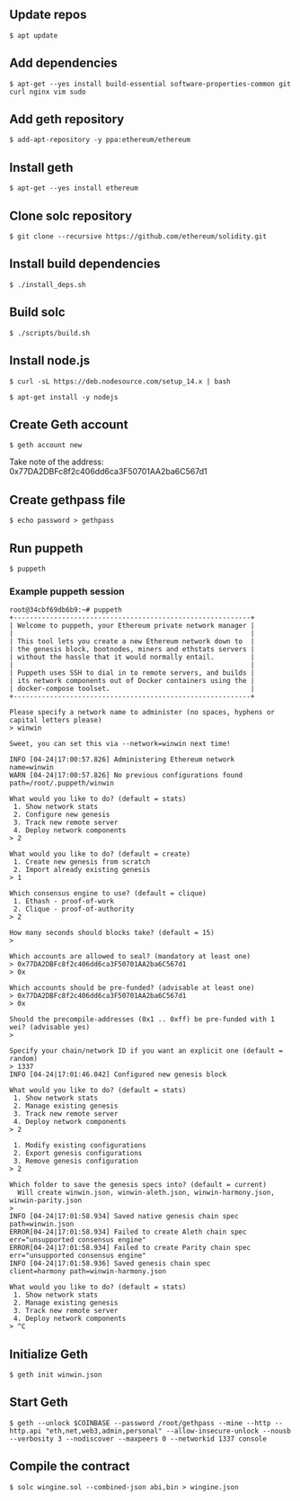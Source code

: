 ## Update repos

    $ apt update

## Add dependencies

    $ apt-get --yes install build-essential software-properties-common git curl nginx vim sudo
 
## Add geth repository

    $ add-apt-repository -y ppa:ethereum/ethereum 

## Install geth

    $ apt-get --yes install ethereum

## Clone solc repository

    $ git clone --recursive https://github.com/ethereum/solidity.git

## Install build dependencies

    $ ./install_deps.sh

## Build solc

    $ ./scripts/build.sh

## Install node.js

    $ curl -sL https://deb.nodesource.com/setup_14.x | bash 

    $ apt-get install -y nodejs

## Create Geth account

    $ geth account new

Take note of the address: 0x77DA2DBFc8f2c406dd6ca3F50701AA2ba6C567d1

## Create gethpass file

    $ echo password > gethpass

## Run puppeth

    $ puppeth

### Example puppeth session

    root@34cbf69db6b9:~# puppeth
    +-----------------------------------------------------------+
    | Welcome to puppeth, your Ethereum private network manager |
    |                                                           |
    | This tool lets you create a new Ethereum network down to  |
    | the genesis block, bootnodes, miners and ethstats servers |
    | without the hassle that it would normally entail.         |
    |                                                           |
    | Puppeth uses SSH to dial in to remote servers, and builds |
    | its network components out of Docker containers using the |
    | docker-compose toolset.                                   |
    +-----------------------------------------------------------+

    Please specify a network name to administer (no spaces, hyphens or capital letters please)
    > winwin

    Sweet, you can set this via --network=winwin next time!

    INFO [04-24|17:00:57.826] Administering Ethereum network           name=winwin
    WARN [04-24|17:00:57.826] No previous configurations found         path=/root/.puppeth/winwin

    What would you like to do? (default = stats)
     1. Show network stats
     2. Configure new genesis
     3. Track new remote server
     4. Deploy network components
    > 2

    What would you like to do? (default = create)
     1. Create new genesis from scratch
     2. Import already existing genesis
    > 1

    Which consensus engine to use? (default = clique)
     1. Ethash - proof-of-work
     2. Clique - proof-of-authority
    > 2

    How many seconds should blocks take? (default = 15)
    > 

    Which accounts are allowed to seal? (mandatory at least one)
    > 0x77DA2DBFc8f2c406dd6ca3F50701AA2ba6C567d1
    > 0x

    Which accounts should be pre-funded? (advisable at least one)
    > 0x77DA2DBFc8f2c406dd6ca3F50701AA2ba6C567d1
    > 0x

    Should the precompile-addresses (0x1 .. 0xff) be pre-funded with 1 wei? (advisable yes)
    > 

    Specify your chain/network ID if you want an explicit one (default = random)
    > 1337
    INFO [04-24|17:01:46.042] Configured new genesis block 

    What would you like to do? (default = stats)
     1. Show network stats
     2. Manage existing genesis
     3. Track new remote server
     4. Deploy network components
    > 2

     1. Modify existing configurations
     2. Export genesis configurations
     3. Remove genesis configuration
    > 2

    Which folder to save the genesis specs into? (default = current)
      Will create winwin.json, winwin-aleth.json, winwin-harmony.json, winwin-parity.json
    > 
    INFO [04-24|17:01:58.934] Saved native genesis chain spec          path=winwin.json
    ERROR[04-24|17:01:58.934] Failed to create Aleth chain spec        err="unsupported consensus engine"
    ERROR[04-24|17:01:58.934] Failed to create Parity chain spec       err="unsupported consensus engine"
    INFO [04-24|17:01:58.936] Saved genesis chain spec                 client=harmony path=winwin-harmony.json

    What would you like to do? (default = stats)
     1. Show network stats
     2. Manage existing genesis
     3. Track new remote server
     4. Deploy network components
    > ^C

## Initialize Geth

    $ geth init winwin.json 

## Start Geth

    $ geth --unlock $COINBASE --password /root/gethpass --mine --http --http.api "eth,net,web3,admin,personal" --allow-insecure-unlock --nousb --verbosity 3 --nodiscover --maxpeers 0 --networkid 1337 console

## Compile the contract

    $ solc wingine.sol --combined-json abi,bin > wingine.json

